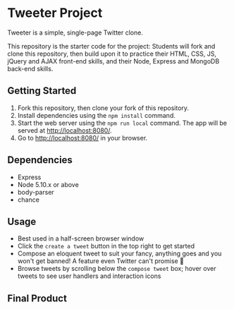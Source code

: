 # Tweeter Project

Tweeter is a simple, single-page Twitter clone.

This repository is the starter code for the project: Students will fork and clone this repository, then build upon it to practice their HTML, CSS, JS, jQuery and AJAX front-end skills, and their Node, Express and MongoDB back-end skills.

## Getting Started

1. Fork this repository, then clone your fork of this repository.
2. Install dependencies using the `npm install` command.
3. Start the web server using the `npm run local` command. The app will be served at <http://localhost:8080/>.
4. Go to <http://localhost:8080/> in your browser.

## Dependencies

- Express
- Node 5.10.x or above
- body-parser
- chance

## Usage 

- Best used in a half-screen browser window
- Click the `create a tweet` button in the top right to get started
- Compose an eloquent tweet to suit your fancy, anything goes and you won't get banned! A feature even Twitter can't promise 👀
- Browse tweets by scrolling below the `compose tweet` box; hover over tweets to see user handlers and interaction icons

## Final Product


